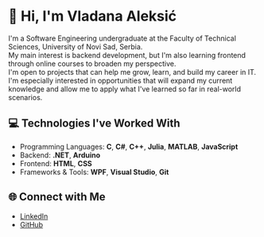 # 👋 Hi, I'm Vladana Aleksić

I'm a Software Engineering undergraduate at the Faculty of Technical Sciences, University of Novi Sad, Serbia.  
My main interest is backend development, but I'm also learning frontend through online courses to broaden my perspective.  
I'm open to projects that can help me grow, learn, and build my career in IT.  
I'm especially interested in opportunities that will expand my current knowledge and allow me to apply what I've learned so far in real-world scenarios.

## 💻 Technologies I've Worked With

- Programming Languages: **C**, **C#**, **C++**, **Julia**, **MATLAB**, **JavaScript**
- Backend: **.NET**, **Arduino**
- Frontend: **HTML**, **CSS**
- Frameworks & Tools: **WPF**, **Visual Studio**, **Git**

## 🌐 Connect with Me

- [LinkedIn](https://www.linkedin.com/in/vladanaaleksic)
- [GitHub](https://github.com/VladK333)

